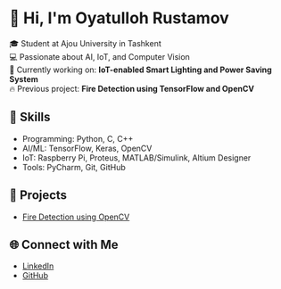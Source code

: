 # 👋 Hi, I'm Oyatulloh Rustamov

🎓 Student at Ajou University in Tashkent  
💻 Passionate about AI, IoT, and Computer Vision  
📡 Currently working on: **IoT-enabled Smart Lighting and Power Saving System**  
🔥 Previous project: **Fire Detection using TensorFlow and OpenCV**

## 🧠 Skills
- Programming: Python, C, C++
- AI/ML: TensorFlow, Keras, OpenCV
- IoT: Raspberry Pi, Proteus, MATLAB/Simulink, Altium Designer
- Tools: PyCharm, Git, GitHub

## 🚀 Projects
- [Fire Detection using OpenCV](https://github.com/OyatullohAjou/fire-detection-opencv)

## 🌐 Connect with Me
- [LinkedIn](https://www.linkedin.com/in/oyatulloh-rustamov-3a0898368/)
- [GitHub](https://github.com/OyatullohAjou)
